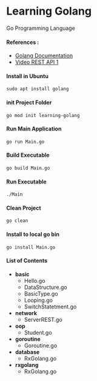 # Learning Golang
Go Programming Language

#### References : 
- [Golang Documentation](https://golang.org/doc/)
- [Video REST API 1](https://www.youtube.com/watch?v=2v11Ym6Ct9Q)

#### Install in Ubuntu 
```
sudo apt install golang
```

#### init Project Folder
```
go mod init learning-golang
```

#### Run Main Application
```
go run Main.go
```

#### Build Executable
```
go build Main.go
```

#### Run Executable
```
./Main
```

#### Clean Project
```
go clean
```

#### Install to local go bin
```
go install Main.go
```

#### List of Contents
- **basic**
    - Hello.go
    - DataStructure.go
    - BasicType.go
    - Looping.go
    - SwitchStatetment.go
- **network**
    - ServerREST.go
- **oop**
    - Student.go
- **goroutine**
    - Goroutine.go
- **database**
    - RxGolang.go
- **rxgolang**
    - RxGolang.go